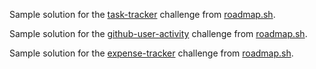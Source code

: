 Sample solution for the [task-tracker](https://roadmap.sh/projects/task-tracker) challenge from [roadmap.sh](https://roadmap.sh/).



Sample solution for the [github-user-activity](https://roadmap.sh/projects/github-user-activity) challenge from [roadmap.sh](https://roadmap.sh/).



Sample solution for the [expense-tracker](https://roadmap.sh/projects/expense-tracker) challenge from [roadmap.sh](https://roadmap.sh/).


